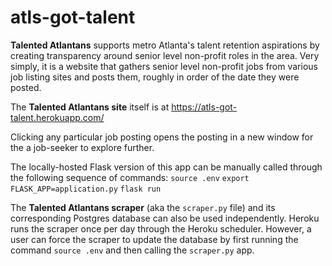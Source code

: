 # atls-got-talent

**Talented Atlantans** supports metro Atlanta's talent retention aspirations by creating transparency around senior level non-profit roles in the area. Very simply, it is a website that gathers senior level non-profit jobs from various job listing sites and posts them, roughly in order of the date they were posted.

The **Talented Atlantans site** itself is at https://atls-got-talent.herokuapp.com/ 

Clicking any particular job posting opens the posting in a new window for the a job-seeker to explore further. 

The locally-hosted Flask version of this app can be manually called through the following sequence of commands:
`source .env`
`export FLASK_APP=application.py`
`flask run`

The **Talented Atlantans scraper** (aka the `scraper.py` file) and its corresponding Postgres database can also be used independently. Heroku runs the scraper once per day through the Heroku scheduler. However, a user can force the scraper to update the database by first running the command `source .env` and then calling the `scraper.py` app. 
